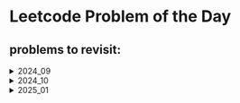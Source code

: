 # Leetcode Problem of the Day

## problems to revisit:

<details>
<summary>2024_09</summary>

|date|problem|link|revisited|
|:--|:-----|:---|:-------:|
|28|641|[Design Circular Deque](https://leetcode.com/problems/design-circular-deque/)|&cross;|
| | | | | 

</details>

<details>
<summary>2024_10</summary>

|date|problem|link|revisited|
|:--|:-----|:---|:-------:|
|12|641|[divide intervals into min no. of groups](https://leetcode.com/problems/divide-intervals-into-minimum-number-of-groups/description/)|&cross;|
|15 |2938 |[Separate Black and White Balls](https://leetcode.com/problems/separate-black-and-white-balls/description/?envType=daily-question&envId=2024-10-15) | &dash;| 
|16|1405|[Longest Happy String](https://leetcode.com/problems/longest-happy-string/description/) |&cross;|
|17|670|[Maximum Swap](https://leetcode.com/problems/maximum-swap/?envType=daily-question&envId=2024-10-17) |&cross;|

</details>

<details>
<summary>2025_01</summary>

|date|problem|link|topics|revisited|remarks|
|:--|:-----|:---|:-----:|:-------:|:------:|
|01|1422|[Maximum Score After Splitting a String](https://leetcode.com/problems/maximum-score-after-splitting-a-string/description/)| |&cross;| |
|02|2559|[Count Vowel Strings in Ranges](https://leetcode.com/problems/count-vowel-strings-in-ranges/?envType=daily-question&envId=2025-01-02)| |&cross;| |
|03|2270|[Number of Ways to Split Array](https://leetcode.com/problems/number-of-ways-to-split-array/?envType=daily-question&envId=2025-01-03)| |&cross;| |
|04|1930|[Unique Length-3 Palindromic Subsequences](https://leetcode.com/problems/unique-length-3-palindromic-subsequences/?envType=daily-question&envId=2025-01-04)| |&cross;|
|05|2381|[2381. Shifting Letters II](https://leetcode.com/problems/shifting-letters-ii/description/?envType=daily-question&envId=2025-01-05)| |&cross;| |
|06|1769|[1769. Minimum Number of Operations to Move All Balls to Each Box](https://leetcode.com/problems/minimum-number-of-operations-to-move-all-balls-to-each-box/?envType=daily-question&envId=2025-01-06)| |&cross;| retry atleast once.|
|07|1408|[1408. String Matching in an Array](https://leetcode.com/problems/string-matching-in-an-array/?envType=daily-question&envId=2025-01-07)|string, kmp|&cross;| solved using brute force. optimise using kmp|
|08|3042|[3042. Count Prefix and Suffix Pairs I](https://leetcode.com/problems/count-prefix-and-suffix-pairs-i/?envType=daily-question&envId=2025-01-08)|string, Trie|&cross;| solved using brute force. optimization needed|
|09|2185|[2185. Counting Words With a Given Prefix](https://leetcode.com/problems/counting-words-with-a-given-prefix/?envType=daily-question&envId=2025-01-09)|string, pattern matching|&cross;| solved using brute force. explore optimization|
|10|916|[916. Word Subsets](https://leetcode.com/problems/word-subsets/?envType=daily-question&envId=2025-01-10)|string, pattern matching|&cross;| solved but explore optimization|


</details>